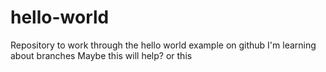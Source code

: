 # hello-world
Repository to work through the hello world example on github
I'm learning about branches
Maybe this will help?
or this
